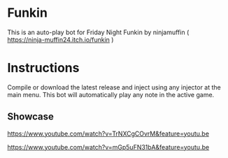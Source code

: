 # Funkin

This is an auto-play bot for Friday Night Funkin by ninjamuffin ( https://ninja-muffin24.itch.io/funkin )

# Instructions

Compile or download the latest release and inject using any injector at the main menu.
This bot will automatically play any note in the active game.

## Showcase
https://www.youtube.com/watch?v=TrNXCgCOvrM&feature=youtu.be

https://www.youtube.com/watch?v=mGp5uFN31bA&feature=youtu.be
